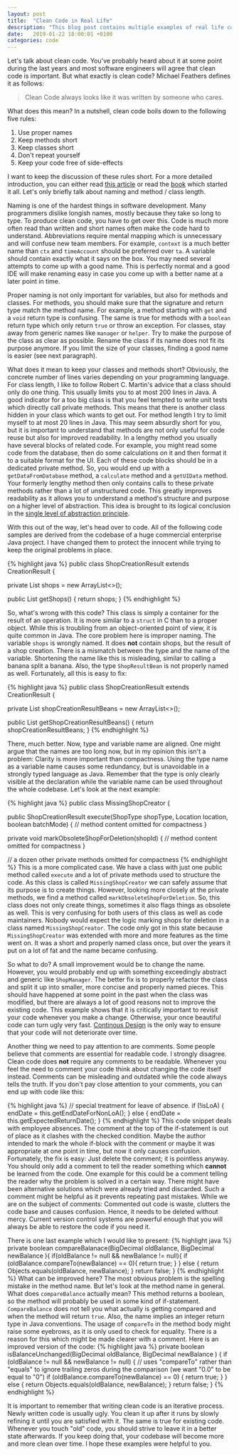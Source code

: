 ```yaml
---
layout: post
title:  "Clean Code in Real Life"
description: "This blog post contains multiple examples of real life code and describes how you can transform the ugly code into clean code."
date:   2019-01-22 18:00:01 +0100
categories: code
---
```

Let's talk about clean code. You've probably heard about it at some point during the last years and most software engineers will agree that clean code is important. But what exactly is clean code? Michael Feathers defines it as follows:
> Clean Code always looks like it was written by someone who cares.

What does this mean? In a nutshell, clean code boils down to the following five rules:
1. Use proper names
2. Keep methods short
3. Keep classes short
4. Don't repeat yourself
5. Keep your code free of side-effects

I want to keep the discussion of these rules short. For a more detailed introduction, you can either read [this article](https://hackernoon.com/let-the-code-speak-52d1cebf0394) or read the [book](https://www.goodreads.com/book/show/3735293-clean-code) which started it all. Let's only briefly talk about naming and method / class length. 

Naming is one of the hardest things in software development. Many programmers dislike longish names, mostly because they take so long to type. To produce clean code, you have to get over this. Code is much more often read than written and short names often make the code hard to understand. Abbreviations require mental mapping which is unnecessary and will confuse new team members. For example, `context` is a much better name than `ctx` and `timeAccount` should be preferred over `ta`. A variable should contain exactly what it says on the box. You may need several attempts to come up with a good name. This is perfectly normal and a good IDE will make renaming easy in case you come up with a better name at a later point in time.

Proper naming is not only important for variables, but also for methods and classes. For methods, you should make sure that the signature and return type match the method name. For example, a method starting with `get` and a `void` return type is confusing. The same is true for methods with a `boolean` return type which only return `true` or throw an exception. For classes, stay away from generic names like `manager` or `helper`. Try to make the purpose of the class as clear as possible. Rename the class if its name does not fit its purpose anymore. If you limit the size of your classes, finding a good name is 
easier (see next paragraph).

What does it mean to keep your classes and methods short? Obviously, the concrete number of lines varies depending on your programming language. For class length, I like to follow Robert C. Martin's advice that a class should only do one thing. This usually limits you to at most 200 lines in Java. A good indicator for a too big class is that you feel tempted to write unit tests which directly call private methods. This means that there is another class hidden in your class which wants to get out. For method length I try to limit myself to at most 20 lines in Java. This may seem absurdly short for you, but it is important to understand that methods are not only useful for code reuse but also for improved readability. In a lengthy method you usually have several blocks of related code. For example, you might read some code from the database, then do some calculations on it and then format it to a suitable format for the UI. Each of these code blocks should be in a dedicated private method. So, you would end up with a `getDataFromDatabase` method, a `calculate` method and a `getUIData` method. Your formerly lengthy method then only contains calls to these private methods rather than a lot of unstructured code. This greatly improves readability as it allows you to understand a method's structure and purpose on a higher level of abstraction. This idea is brought to its logical conclusion in the [single level of abstraction principle](http://www.principles-wiki.net/principles:single_level_of_abstraction). 

With this out of the way, let's head over to code. All of the following code samples are derived from the codebase of a huge commercial enterprise Java project. I have changed them to protect the innocent while trying to keep the original problems in place.

{% highlight java %}
public class ShopCreationResult extends CreationResult {

private List<ShopResultBean> shops = new ArrayList<>();

public List<ShopResultBean> getShops() { 
	return shops; 
}
{% endhighlight %}

So, what's wrong with this code? This class is simply a container for the result of an operation. It is more similar to a `struct` in C than to a proper object. While this is troubling from an object-oriented point of view, it is quite common in Java. The core problem here is improper naming. The variable `shops` is wrongly named. It does **not** contain shops, but the result of a shop creation. There is a mismatch between the type and the name of the variable. Shortening the name like this is misleading, similar to calling a banana split a banana. Also, the type `ShopResultBean` is not properly named as well. Fortunately, all this is easy to fix:

{% highlight java %}
public class ShopCreationResult extends CreationResult {

private List<ShopCreationResultBean> shopCreationResultBeans = new ArrayList<>();

public List<ShopCreationResultBean> getShopCreationResultBeans() { 
	return shopCreationResultBeans; 
}
{% endhighlight %}

There, much better. Now, type and variable name are aligned. One might argue that the names are too long now, but in my opinion this isn't a problem: Clarity is more important than compactness. Using the type name as a variable name causes some redundancy, but is unavoidable in a strongly typed language as Java. Remember that the type is only clearly visible at the declaration while the variable name can be used throughout the whole codebase. Let's look at the next example:

{% highlight java %}
public class MissingShopCreator {

public ShopCreationResult execute(ShopType shopType, Location location, boolean batchMode) {
// method content omitted for compactness
}

private void markObsoleteShopForDeletion(shopId) {
// method content omitted for compactness
}

// a dozen other private methods omitted for compactness
{% endhighlight %}
This is a more complicated case. We have a class with just one public method called `execute` and a lot of private methods used to structure the code. As this class is called `MissingShopCreator` we can safely assume that its purpose is to create things. However, looking more closely at the private methods, we find a method called `markObsoleteShopForDeletion`. So, this class does not only create things, sometimes it also flags things as obsolete as well. This is very confusing for both users of this class as well as code maintainers. Nobody would expect the logic marking shops for deletion in a class named `MissingShopCreator`. The code only got in this state because `MissingShopCreator` was extended with more and more features as the time went on. It was a short and properly named class once, but over the years it put on a lot of fat and the name became confusing.

So what to do? A small improvement would be to change the name. However, you would probably end up with something exceedingly abstract and generic like `ShopManager`. The better fix is to properly refactor the class and split it up into smaller, more concise and properly named pieces. This should have happened at some point in the past when the class was modified, but there are always a lot of good reasons not to improve the existing code. This example shows that it is critically important to revisit your code whenever you make a change. Otherwise, your once beautiful code can turn ugly very fast. [Continous Design](https://msdn.microsoft.com/en-us/magazine/ee294453.aspx) is the only way to ensure that your code will not deteriorate over time.

Another thing we need to pay attention to are comments. Some people believe that comments are essential for readable code. I strongly disagree. Clean code does **not** require any comments to be readable. Whenever you feel the need to comment your code think about changing the code itself instead. Comments can be misleading and outdated while the code always tells the truth. If you don't pay close attention to your comments, you can end up with code like this:

{% highlight java %}
// special treatment for leave of absence.
if (!isLoA) {
  endDate = this.getEndDateForNonLoA();
} else {
  endDate = this.getExpectedReturnDate();
}
{% endhighlight %}
This code snippet deals with employee absences. The comment at the top of the if-statement is out of place as it clashes with the checked condition. Maybe the author intended to mark the whole if-block with the comment or maybe it was appropriate at one point in time, but now it only causes confusion. Fortunately, the fix is easy: Just delete the comment; it is pointless anyway.
You should only add a comment to tell the reader something which **cannot** be learned from the code. One example for this could be a comment telling the reader why the problem is solved in a certain way. There might have been alternative solutions which were already tried and discarded. Such a comment might be helpful as it prevents repeating past mistakes.
While we are on the subject of comments: Commented out code is waste, clutters the code base and causes confusion. Hence, it needs to be deleted without mercy. Current version control systems are powerful enough that you will always be able to restore the code if you need it. 

There is one last example which I would like to present:
{% highlight java %}
private boolean compareBalanace(BigDecimal oldBalance, BigDecimal newBalance ){
  if(oldBalance != null && newBalance != null){
    if (oldBalance.compareTo(newBalance) == 0){
      return true;
    }
  } else {
      return Objects.equals(oldBalance, newBalance);
  }
  return false; 
}
{% endhighlight %}
What can be improved here? The most obvious problem is the spelling mistake in the method name. But let's look at the method name in general. What does `compareBalance` actually mean? This method returns a boolean, so the method will probably be used in some kind of if-statement. `CompareBalance` does not tell you what actually is getting compared and when the method will return `true`. Also, the name implies an integer return type in Java conventions.
The usage of `compareTo` in the method body might raise some eyebrows, as it is only used to check for equality. There is a reason for this which might be made clearer with a comment. Here is an improved version of the code:
{% highlight java %}
private boolean isBalanceUnchanged(BigDecimal oldBalance, BigDecimal newBalance ) {
  if (oldBalance != null && newBalance != null) {
    // uses "compareTo" rather than "equals" to ignore trailing zeros during the comparison (we want "0.0" to be equal to "0")
    if (oldBalance.compareTo(newBalance) == 0) {
      return true;
    }
  } else {
      return Objects.equals(oldBalance, newBalance);
  }
  return false; 
}
{% endhighlight %}

It is important to remember that writing clean code is an iterative process. Newly written code is usually ugly. You clean it up after it runs by slowly refining it until you are satisfied with it. The same is true for existing code. Whenever you touch "old" code, you should strive to leave it in a better state afterwards. If you keep doing that, your codebase will become more and more clean over time. I hope these examples were helpful to you.